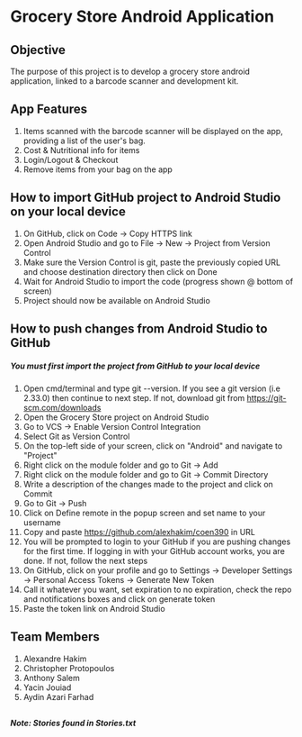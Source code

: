 # Grocery Store Android Application

## Objective

The purpose of this project is to develop a grocery store android application, linked to a barcode scanner and development kit. 

## App Features

1. Items scanned with the barcode scanner will be displayed on the app, providing a list of the user's bag.
2. Cost & Nutritional info for items
3. Login/Logout & Checkout
4. Remove items from your bag on the app 

## How to import GitHub project to Android Studio on your local device

1. On GitHub, click on Code -> Copy HTTPS link
2. Open Android Studio and go to  File -> New -> Project from Version Control
3. Make sure the Version Control is git, paste the previously copied URL and choose destination directory then click on Done
4. Wait for Android Studio to import the code (progress shown @ bottom of screen)
5. Project should now be available on Android Studio

## How to push changes from Android Studio to GitHub

##### You must first import the project from GitHub to your local device

1. Open cmd/terminal and type git --version. If you see a git version (i.e 2.33.0) then continue to next step. If not, download git from https://git-scm.com/downloads
2. Open the Grocery Store project on Android Studio
3. Go to VCS -> Enable Version Control Integration
4. Select Git as Version Control
5. On the top-left side of your screen, click on "Android" and navigate to "Project"
6. Right click on the module folder and go to Git -> Add
7. Right click on the module folder and go to Git -> Commit Directory
8. Write a description of the changes made to the project and click on Commit
9. Go to Git -> Push
10. Click on Define remote in the popup screen and set name to your username
11. Copy and paste https://github.com/alexhakim/coen390 in URL
12. You will be prompted to login to your GitHub if you are pushing changes for the first time. If logging in with your GitHub account works, you are done. If not, follow the next steps
13. On GitHub, click on your profile and go to Settings -> Developer Settings -> Personal Access Tokens -> Generate New Token
14. Call it whatever you want, set expiration to no expiration, check the repo and notifications boxes and click on generate token
15. Paste the token link on Android Studio
 
## Team Members

1. Alexandre Hakim
2. Christopher Protopoulos
3. Anthony Salem
4. Yacin Jouiad
5. Aydin Azari Farhad

##

##### Note: Stories found in Stories.txt

